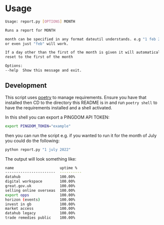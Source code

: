 # Usage
```bash
Usage: report.py [OPTIONS] MONTH

Runs a report for MONTH

month can be specified in any format dateutil understands. e.g "1 feb 2022"
or even just "feb" will work.

If a day other than the first of the month is given it will automatically be
reset to the first of the month

Options:
--help  Show this message and exit.
```

## Development
This script uses [poetry] to manage requirements. Ensure you have that installed
then CD to the directory this README is in and run `poetry shell` to have the requirements
installed and a shell activated.

In this shell you can export a PINGDOM API TOKEN:
```bash
export PINGDOM_TOKEN="example"
```

then you can run the script e.g. if you wanted to run it for the month of July
you could do the following:
```bash
python report.py "1 july 2022"
```

The output will look something like:

```bash
name                     uptime %
-----------------------  ----------
datahub                  100.00%
digital workspace        100.00%
great.gov.uk             100.00%
selling online overseas  100.00%
export opps              100.00%
horizon (events)         100.00%
invest in gb             100.00%
market access            100.00%
datahub legacy           100.00%
trade remedies public    100.00%
```


[poetry]: https://python-poetry.org/docs/#installation
